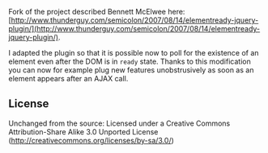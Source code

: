 Fork of the project described Bennett McElwee here:
[http://www.thunderguy.com/semicolon/2007/08/14/elementready-jquery-plugin/](http://www.thunderguy.com/semicolon/2007/08/14/elementready-jquery-plugin/).

I adapted the plugin so that it is possible now to poll for the
existence of an element even after the DOM is in `ready` state. Thanks
to this modification you can now for example plug new features
unobstrusively as soon as an element appears after an AJAX call.

## License

Unchanged from the source: Licensed under a Creative Commons Attribution-Share Alike 3.0 Unported License (http://creativecommons.org/licenses/by-sa/3.0/)